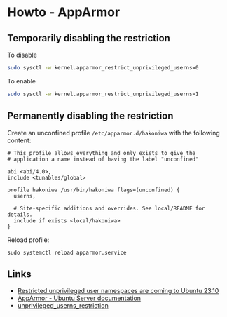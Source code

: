 # Howto - AppArmor

## Temporarily disabling the restriction

To disable

```sh
sudo sysctl -w kernel.apparmor_restrict_unprivileged_userns=0
```

To enable

```sh
sudo sysctl -w kernel.apparmor_restrict_unprivileged_userns=1
```

## Permanently disabling the restriction

Create an unconfined profile `/etc/apparmor.d/hakoniwa` with the following content:

```
# This profile allows everything and only exists to give the
# application a name instead of having the label "unconfined"

abi <abi/4.0>,
include <tunables/global>

profile hakoniwa /usr/bin/hakoniwa flags=(unconfined) {
  userns,

  # Site-specific additions and overrides. See local/README for details.
  include if exists <local/hakoniwa>
}
```

Reload profile:

```
sudo systemctl reload apparmor.service
```

## Links

- [Restricted unprivileged user namespaces are coming to Ubuntu 23.10](https://ubuntu.com/blog/ubuntu-23-10-restricted-unprivileged-user-namespaces)
- [AppArmor - Ubuntu Server documentation](https://documentation.ubuntu.com/server/how-to/security/apparmor/index.html)
- [unprivileged_userns_restriction](https://gitlab.com/apparmor/apparmor/-/wikis/unprivileged_userns_restriction)
